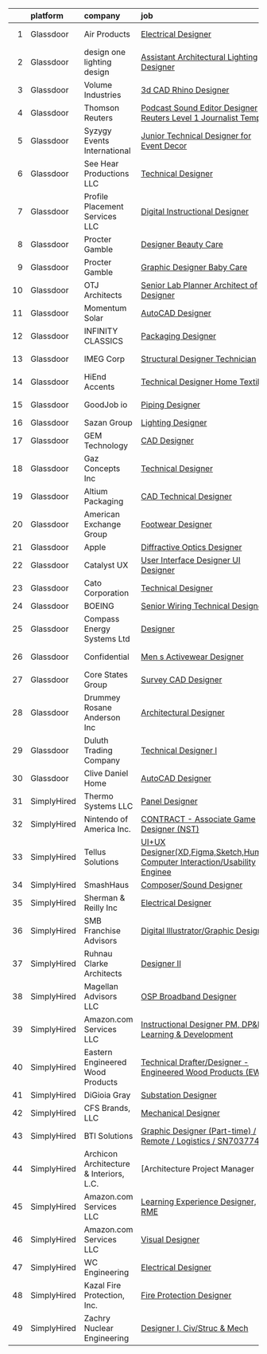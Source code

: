 

|    | platform    | company                                 | job                                                                                                                                                                                                                                                                                                                                                                                                                                                                                                                                                                                                                                                                                                                                                                                                                                                                                                                                                                                                                                                                                                                                                                                                                                                                                                                                                                                                                                                                                                                                                                                                                                                                                                                  | update_time   | location         |
|---:|:------------|:----------------------------------------|:---------------------------------------------------------------------------------------------------------------------------------------------------------------------------------------------------------------------------------------------------------------------------------------------------------------------------------------------------------------------------------------------------------------------------------------------------------------------------------------------------------------------------------------------------------------------------------------------------------------------------------------------------------------------------------------------------------------------------------------------------------------------------------------------------------------------------------------------------------------------------------------------------------------------------------------------------------------------------------------------------------------------------------------------------------------------------------------------------------------------------------------------------------------------------------------------------------------------------------------------------------------------------------------------------------------------------------------------------------------------------------------------------------------------------------------------------------------------------------------------------------------------------------------------------------------------------------------------------------------------------------------------------------------------------------------------------------------------|:--------------|:-----------------|
|  1 | Glassdoor   | Air Products                            | [Electrical Designer](https://www.glassdoor.com/partner/jobListing.htm?pos=118&ao=1110586&s=58&guid=00000181fb7c46448cb11cbb83b37f78&src=GD_JOB_AD&t=SR&vt=w&cs=1_d2cd1fb8&cb=1657781635043&jobListingId=1007998157401&cpc=A938E184CF850189&jrtk=3-0-1g7tnohkbjfn9801-1g7tnohkqis10800-4e77230e398f6f89--6NYlbfkN0AEVkFsOi_nmqAnuT6w7H761lIqN12_Jd97PaERi9O1flMFGPUqzjLBxaRqx5FREbofHSiTZ4Rqtbr2aQn2PILRVSVjuiOaYBpYvze3vUk76Hxycbc2VjiMXe2mumP2VOVtOnR9nW9CQZSBdownMjDCGXHSoJgZomCfFiwLv9m3p70W_fqU8zeV9jC_DcfwkaB9P3aReQ1ZXg9VmtxR6y4Mu6aZ3R2VVTk6NwIibHxKJ0fHqI29wOSV4y7Eikqh1VBOydkIfmJ3xaY4peK9ICAeTFqnPE8CuJKu1BgoM-XaiYsjKP7kvnFIz-A21gV88yLCpkE98nChcvqShef23lU6K_LR1c7CBJR6789mrDiaVNIsettjc7JwXQmnlm3XOA_YWLRz5iCdVo855r2Z5iFa42P4qNdoyJGS9z5ucJjbVhhcZGw5lPUTy0SKl8CEbHUWNoTdYBuPJXQGtnW1ewh8D5Pixa0jNEflcMOBCxRViioUNW7ftknBjkRqThXZCDB1VdlO41gB4IcQ1_Odw6k_hdk5H_6Rusg0WJnwk4YAai3B0V6aPwqnpgVIqgq6erDnCsbN0SvY7pr_90yHjdj7E3NkGyRyy1za9w1HuTNUpUdja3GF68zM)                                                                                                                                                                                                                                                                                                                                                                                                                                                                                                                                                                                                                                                                                                                                            | 2d            | Allentown, PA    |
|  2 | Glassdoor   | design one lighting design              | [Assistant Architectural Lighting Designer](https://www.glassdoor.com/partner/jobListing.htm?pos=120&ao=1110586&s=58&guid=00000181fb7c46448cb11cbb83b37f78&src=GD_JOB_AD&t=SR&vt=w&ea=1&cs=1_c5b26f6a&cb=1657781635043&jobListingId=1007997987199&cpc=AF8BC9077DDDE68D&jrtk=3-0-1g7tnohkbjfn9801-1g7tnohkqis10800-4c0aedf0e6fda878--6NYlbfkN0AS3oPsAAmCngCu4U51_2RxXyfS7TdWOFtWPOafNW52IyXYw5TLhjvsfcj4TZXJQ1zzH-20UfmQkxAIcMdSZrXDm9Ky1KN2JJcuidamg9Y5Fjz8MusjrzVrZqZC3xmTcMViLY6S1sPu1OtTCAmJZ9fgswCdoOnB-Ca27neAVfFiANR58DfgrARn93_2WRZQ-tZ80ALBoPo8TyNepunfkJvLlOLCFBw-pHGWL-rTTpR79XkQ6zqwIEamyfBX9H53E1bPLN4zX8UQjESmnZJg0P2GN8G26vLdsemEFcuMv9QzzAinMsVuzCgPr8oZ5DU2jC94A1DnyqxsJzQs6D_ihqYhB9qSZzbSzkqpjcQZ6d7eJuXzhxfctawAcxKZFyV7jk_tlV80jj6dFy3n9kbHLbMqKNTdYa_icR8euk2LpFBE8zUUJuqbf8csUVNiIIIXdgMU4XtsdsyKVuu0ZzBQFcKDnevDufhrrFTb6QsbPhE2RjK8K6HkW8andZ3BckyWP0EMpt71d_vHRNFcmPORCZ3oCv0GuVKPYoo%3D)                                                                                                                                                                                                                                                                                                                                                                                                                                                                                                                                                                                                                                                                                                                                                                                                   | 2d            | New York, NY     |
|  3 | Glassdoor   | Volume Industries                       | [3d CAD Rhino Designer](https://www.glassdoor.com/partner/jobListing.htm?pos=129&ao=1110586&s=58&guid=00000181fb7c46448cb11cbb83b37f78&src=GD_JOB_AD&t=SR&vt=w&ea=1&cs=1_55e156d6&cb=1657781635045&jobListingId=1007973329376&cpc=0C139D4CAD5A6DB2&jrtk=3-0-1g7tnohkbjfn9801-1g7tnohkqis10800-8c2d2d17511d5a3b--6NYlbfkN0BM9p8NquiIRslE_MtfCTmDCzs5dxqN04v3tFcwJBPwTV6jP-Cm8doPJB-sx6YnDgOPyWLxUvytiJInFtBI4kxKgpvnXSuNgEpNoyotobw-v_AbIr8aKETw3HKlxIcRIFYIBrBHJSi95xcllT6YhjrhjEZejWhSnIW2AzKBs1ZXoQ5S3N68zjVSpGY8GgIIoxWPWTkJZUgZbRb1Vx73pPD_8y-4wv8ZlauDFXVWQAP8BPGOeEi1HiZWVGK1JwzDYLJd8eGCjVI9ysku2JPrJVComH8qwJD_n4vh56HYtIa1yphLRoLYURDxm6x6LpyWeH7BWzLPuGNcOSQeZ-tsNhM0glC_jdVCrgps9ihzeySi5WdVZmD8h-ElVTvAh4h4I4_ck12jYSibUVQm6-o6BBE-IZ9x6qwCzPsY1QGxH-ZB0bknYBmb5QcvEAbSCPhwkUdOvBC-hZao3flMu5xVcKxGelfCKQ7du7NqaQr5kPoKcC9qCF1Og6PpupREyOv8yEmIJMk5v-NNwg%3D%3D)                                                                                                                                                                                                                                                                                                                                                                                                                                                                                                                                                                                                                                                                                                                                                                                                                                         | 13d           | Gardena, CA      |
|  4 | Glassdoor   | Thomson Reuters                         | [Podcast Sound Editor Designer  Reuters  Level 1 Journalist   Temp ](https://www.glassdoor.com/partner/jobListing.htm?pos=114&ao=1110586&s=58&guid=00000181fb7c46448cb11cbb83b37f78&src=GD_JOB_AD&t=SR&vt=w&cs=1_78e7c05c&cb=1657781635042&jobListingId=1007988334365&cpc=21001CD36CB5FE0E&jrtk=3-0-1g7tnohkbjfn9801-1g7tnohkqis10800-e8caf184a0c6f5a3--6NYlbfkN0CjNG0qDFC9vBxfUJnRpXh8fasJ_-3AjV6caG0C4DoAxAHUoOIq08mxEzFn-hfPuaxSY-nJjtYRgLlKnxbcWR5ZWD1tD9w45AfG9mMdTWI3bmPp1p4pEn0y8W-QWYFJbU1lRmJv_dQZf_a5a8pB6zAls2mmCx0Amgsti1S7q-iXpzZOWgTXKvm555vAA0xcUDXK0ujF4yenRRzVl49lnvCLNbvhrr6fQQqGDKmSEH20IHFIPted8avJBjoWjbSAFdnP-BCqe3RocvINjil3UJn-SW9FcsnztgMagPjFAI4UrdQpuLkD9umMZG1l5rIhm4463LTtfCrpP3-QQ9PYonhvGmOLgWv91k0y4ptse0DPsql_BU8asNd842O9rAsrWHbmqDyfbasAJV-5QJ__8wtgDk4hoBxEFrasVhWuJzr-c0X5T4b1FYaKrEpLlLJuGcAWM8uiVCL0dm03L3MUDqzuibN70SApmpmGdkJHC1_Q1ewadayWvRsThm2uc-9cfniheircUExeLw-M-ngJSPml2gIEbqN6OA3OkxzhsuAJN0ybnfMkmzQwPq4ziNUMY0Y5v4IHi2U353cdpep0Xyr92j3gPtEvck8QLlqwG62PvgJCKcgnPimZVWG5DtR5Q5NBzOjHPPmZZk4jEG5XZ2jcd6_qAiXIeZwQ1Ef4yOW7XyOxiGbdIUapA6kNMkPzMWbnR_VepYu6aEfe5k66q_04_QxdKp3I54vQ34GjSu4BpPF0-Av2PR1ZAqT8Wvq4vtGMBspSDU1qAzb48_PiI_2DX2yV2iWNW2GaXLOPlgmdPmUZw42MIGviTOFjXuOKjoNQdgveImmnLo_uadaLRZqGTxEiI5iq6FSiI7NEi06ytBxgykfoUnEhG_3O_MpOKWUz1t94cK1-PpH3XhgrFNuqchkyIX05kvTNyBYpbL0BOEos3PVZ1CvQeZxbSrZYcKxlBb6hHuvllK3MBUoRcEC3H7Yqvm-F42YKfKUjxdgci5Z33RRwic14G5mo3o7nsQ_J2A7Pn7maTOBFxLlRgFS08FVODBB1EfGICVxjO7ib1uf5_3xOtROmnLXzenhtP3kjGGMwVb7iC_puRXsNxhzUqhiTXWb4Py340eOdx4RpZ7l8opYBRjixDzbPGUj7GJcnH1L8RvVXSiUaTFlorpPFSRnmJB2OhbvV9uMRiLWERyCtZdOpRKjCjrZI-OA7pCCeyvyuyRPjF8Y56hiv9nhR_Ahylh0UWINJ0axcS695594WoaqT7Z2esLk74lfTd-62NWJ9P4I9UQ%3D%3D) | 7d            | New York, NY     |
|  5 | Glassdoor   | Syzygy Events International             | [Junior Technical Designer for Event Decor](https://www.glassdoor.com/partner/jobListing.htm?pos=105&ao=1110586&s=58&guid=00000181fb7c46448cb11cbb83b37f78&src=GD_JOB_AD&t=SR&vt=w&ea=1&cs=1_8eb567d9&cb=1657781635042&jobListingId=1008003048985&cpc=A7B4A44948C4CC92&jrtk=3-0-1g7tnohkbjfn9801-1g7tnohkqis10800-b09a72addc0d65b9--6NYlbfkN0DAqrE0ubcd1i61l-uBTtouJ2NQ4lWg7PeDLWwMGm-v8r0Urqffh4sepEfWMAAHP2NdZgae7wPNrtp6aMdlrib-6JwfiKzvU9ijmD1qyfzJ_l5a3Flii30vKHby-_xAtKI0w15MzM5qGN118CaOaXFoXT0bNfLCHEFx87gtlcSiIGCjxI6DTmEArZGGFwhgwj4_OYIevwBx0_I2e57NBvPFeuE1roD-fdkyVlv4Ee5Sb7A-st7XDM6pyok_iOkFSRMQW-VMZFXMQ8qgGhfa7MGyx06Q7854HKoODoX7IfxxkvRRhoEjQGGFkNJF2h987VSGjx80gQWIHzttdVtn9XSaIWzn2UENytOR3FfXCEA_siGyFpLR59TpWjcvxbTW5glDOUyh_bCYy_FO1LTkSLSxRd-7y5pb_5mbnUnGtwlmEu03lC6k2amCtNtbjxOwr56eaRJBuE-AZtn7j7A-tjF8APOTkqeaNYtH5LqlRTQSULPZ4kTkeRaheYFypa7zCmYqlv85ZGZnqw%3D%3D)                                                                                                                                                                                                                                                                                                                                                                                                                                                                                                                                                                                                                                                                                                                                                                                                                     | 24h           | Gaithersburg, MD |
|  6 | Glassdoor   | See Hear Productions  LLC               | [Technical Designer](https://www.glassdoor.com/partner/jobListing.htm?pos=104&ao=1110586&s=58&guid=00000181fb7c46448cb11cbb83b37f78&src=GD_JOB_AD&t=SR&vt=w&ea=1&cs=1_2b156fa3&cb=1657781635041&jobListingId=1007990829133&cpc=06435BDB05479ADF&jrtk=3-0-1g7tnohkbjfn9801-1g7tnohkqis10800-baf26046cfcaa379--6NYlbfkN0AtlW_omU2Xx3W-19HQ_drmTKCWebiHnmA5lS5PDL5G8byyb_cVqG1aSd9vALNi04DdmFglFDE-ig8vAXS_diKlr8r5Id42Yi65MLx-cZfwxCBnMBOd8ztQvl5gRZAm4hzYpwBMrsaWwASmZU8u0Jo-d-WzHwbIsVqYmgkFobeoQTLRNjJRduDPwKqqZ4ZekZmRYA1qViXr89JxR18z1-vERig2LuZNSzZfqoZmNWYIjYm1ZcgEFnkx-f5g2RaQBOB32AQCiH6lRiPBJbfod1Ul_tbM4E2iroYTx6Y5jQyx6uvyjqfNrJ01xCYJWjzj3Lo6GQoG2i_n3DNReT0wMxEdw0ioJMmiYN8lrYedczcNah3kSlc5B9tBewZGT_Jzq6G-imkOPsh7moK1BP37fRdaUH1QU5wZpn6jUvV2-e7KIiPu79copXe0PLKEq-y8X-Ana04gImc0j8fPW5c78UlAzD_-h1KajXozJgtHf2z8aIZ6FKCfGTnSN0ujkI-9i1c%3D)                                                                                                                                                                                                                                                                                                                                                                                                                                                                                                                                                                                                                                                                                                                                                                                                                                                          | 6d            | Covington, LA    |
|  7 | Glassdoor   | Profile Placement Services  LLC         | [Digital Instructional Designer](https://www.glassdoor.com/partner/jobListing.htm?pos=121&ao=1110586&s=58&guid=00000181fb7c46448cb11cbb83b37f78&src=GD_JOB_AD&t=SR&vt=w&cs=1_d0b64616&cb=1657781635043&jobListingId=1008003138507&cpc=88BA482E144BE5C8&jrtk=3-0-1g7tnohkbjfn9801-1g7tnohkqis10800-0f4dccc4c7324613--6NYlbfkN0AB9QmTA0CCjNV0D_cA_rQfbQIKI-slyn3CIlmX3zDlnnooLjaoArZqjXIJKtppNx8RB8kFzjqeSzRFpd3YI4VitBaK3BJCoOgpXt06cFXR342onJG9yUmr-ZvSa_f8NuhDp9yS4OUAt3iGnioCJFeEZUfgzc39Ox0tQHC_Rz2anX6dBfq1Hboq_KX0lxLhsRDUO2Vng2ZCjaYe3ETx41OCEPp3PZlEAGQulukqcVQS1GmUsPieR3LYd_8K204oYQO_j4MQ6nilf0704SaWrHu3FJJFW-d6_hTISM9OzxN1HUDlS1TS3grl9EWw7f3foncCJ2COmT06HeoiT16PGG50xCflYtH9OvtKKV7O2ZKXSy0tqWau7qNejK_AGt6krkKhpkMB_RWFU-1JNXPiNW8b8fm2xzW-hMQ4i-1NZ1yCNhuIjtsJzdPYanXNB2C64eK9aEB-qdrhsOjPu4Kp15gn2fE7fvmC1G20s8Dtg5LjiRaGGvF7knfqwD3hKaTof2Wg4KnnEIf3RlsNC2CXU3-DhZ5ccmqMmXcf8KSOT1mTsACWt547xYwRi_ydrtHqFLs%3D)                                                                                                                                                                                                                                                                                                                                                                                                                                                                                                                                                                                                                                                                                                                                                                                   | 24h           | Richmond, VA     |
|  8 | Glassdoor   | Procter   Gamble                        | [Designer   Beauty Care](https://www.glassdoor.com/partner/jobListing.htm?pos=127&ao=1110586&s=58&guid=00000181fb7c46448cb11cbb83b37f78&src=GD_JOB_AD&t=SR&vt=w&cs=1_4087360e&cb=1657781635044&jobListingId=1007999872402&cpc=BBD63848FB84346C&jrtk=3-0-1g7tnohkbjfn9801-1g7tnohkqis10800-9898d1e13d9042d7--6NYlbfkN0B33zOFN8GLzgQsRxgvJtNYlcIUZ-r8_DOeeUSief12Qz55-o9dfT9UdE9sGCjMKqC_S2hf9v2i5HIGkkHXJPfvwn-iHRATMsjWyoRLeGXESMZbEnCUDLU4vSu9AN0CjClXWTeQvBKsWFgvF1BHDuvngvEQJIBcuDqUmrooddNvzhwnKQ25igTz_tRaFpEKbys_fkd6JcIZpK2_mUNW4czREQ0s1uIk8JnVYVvX9JCcvMjRF5cKCSRIDecsjSwNt1be-aRELg4MXmBUj3yNSpcCXFPYpEdP7XJr3KxYu3UsTvsIjBdN2nbcvs1HzsIyNg1w3Og0DXqbvOScc5B6WoQJ8o_NZYfQKD4-UmZFVX7EbSBQiNPTyB9jFlIt0DSIqfYk7Snfdwevs6oNjyZKTL2q5GE6yrdkmb0qUpKNLGwgulrEbnD0O1pO7TPahn15LqyfFXlG-yKduG7jlEHZ015veung2m3N0Ggq_LopCavKUzdJYU077ZVPfBjlvBGeYvebEW3rnCty93A-fH81tH7hXSvB7oWHwaoOtF0Dd8verg%3D%3D)                                                                                                                                                                                                                                                                                                                                                                                                                                                                                                                                                                                                                                                                                                                                                                                                             | 1d            | Cincinnati, OH   |
|  9 | Glassdoor   | Procter   Gamble                        | [Graphic Designer   Baby Care](https://www.glassdoor.com/partner/jobListing.htm?pos=123&ao=1110586&s=58&guid=00000181fb7c46448cb11cbb83b37f78&src=GD_JOB_AD&t=SR&vt=w&cs=1_d8ddb2b7&cb=1657781635043&jobListingId=1007999872401&cpc=6A22310A23505C64&jrtk=3-0-1g7tnohkbjfn9801-1g7tnohkqis10800-5f90544a953fee94--6NYlbfkN0B33zOFN8GLzgQsRxgvJtNYlcIUZ-r8_DOeeUSief12Qz55-o9dfT9UdE9sGCjMKqC_S2hf9v2i5E1YDgbxkLYuCwXFQpFHZDuULismFLY1BMfCMd-GYSNomb5Chz8T6iLNjj44dnBnObwwxx_WtCP97GMRLrbWct0Dzg9BRf2byTvzpL6CyOZFoC_Ihv2V89zgcwOooJan_xScxweqYTBqbpNpx9VUDMHKdsBZq-1tA2IiFHrkW8JtVXqdlen656IkGhxZPsHfqY56RagguP3ZeDZArtBzoY61zXzLfp-XPqS3MhZoREScl_4xZqTh3IjUvW-_-7X6ot5uxxz6qyypeIQ3rmePf2SbatqB1SaVtHNcWgP2c1tozPlYnflH8ZUuYCPmHD8152Z1vIDF7FrBKKzMDvzocGn7acLrOuFWh2wLart3mTOBtUVnFvzlXvognBRGOxEyvZwNkJUFXzjL1SGqvWHgNmJjUy5WrTzJtrA7tam6eBlDwdiwMlNJ9_32okMNA-WRzIatcTWYBXYakaTSOdZyXSvheA7c6al0KQ%3D%3D)                                                                                                                                                                                                                                                                                                                                                                                                                                                                                                                                                                                                                                                                                                                                                                                                       | 1d            | Cincinnati, OH   |
| 10 | Glassdoor   | OTJ Architects                          | [Senior Lab Planner  Architect of Designer ](https://www.glassdoor.com/partner/jobListing.htm?pos=112&ao=1110586&s=58&guid=00000181fb7c46448cb11cbb83b37f78&src=GD_JOB_AD&t=SR&vt=w&ea=1&cs=1_1a3293a6&cb=1657781635043&jobListingId=1007987224222&cpc=8F946C24CF1A525E&jrtk=3-0-1g7tnohkbjfn9801-1g7tnohkqis10800-f1c69911b81cb202--6NYlbfkN0CmZg4QSKlnAlBtvZLeWruftUSSM9GefCzQSlLn2TA7MEL_GYA6XEgAnj2xTUD6teWpNb73O3xxMiPafbgo3kscxrLDSuvW0bFVg9IFcWIdn_8yDOQ14PdtENa41yVGFEsm7SE9CZm44wvi8-cxXaLuAkKWTsTBvDYczObJsi4jE4cp-ayrEvD4UPUSoZa8gzSJoM64AOFMswNY4mIGks7dmP2zBtNwRl14ABwHBy96N4iKcKF6nVH-h-CSvKvKV0TXPSNvj4TzKoq3n8tMKyX0qxNG3dUY1QryWHHDFz6qqZ7KDzKxPqfzMvfis87Jb1S8dneW0vMchtJLAl4pW6jWVyPMdoxyR9i69nkp-8Zul925s3_65sBT6o2vWYnqUyxVflY3i6-bRxmVcz2Yd34zJB-k0SpVMjkzKRLGtog35KvbrhFctZ8CRixZaIkFosIOnq6_UkZignR5edNO1T0BgLUEoluVEHY0fs1ltuPcacBwdtaHxuTPJ9GEgttHFAKbro4zU6Cq-TK2MXBBVowPCva_XhpfRmM%3D)                                                                                                                                                                                                                                                                                                                                                                                                                                                                                                                                                                                                                                                                                                                                                                                                  | 7d            | Remote           |
| 11 | Glassdoor   | Momentum Solar                          | [AutoCAD Designer](https://www.glassdoor.com/partner/jobListing.htm?pos=122&ao=1110586&s=58&guid=00000181fb7c46448cb11cbb83b37f78&src=GD_JOB_AD&t=SR&vt=w&ea=1&cs=1_4a44bc79&cb=1657781635044&jobListingId=1008000555080&cpc=44CD5376B8534B8F&jrtk=3-0-1g7tnohkbjfn9801-1g7tnohkqis10800-8f66ce08d7fef267--6NYlbfkN0DTCol1LSrtDeUAgJqnK5qe80nms6eFA40qXfXqIXevpFyqZJjC6Kuv_Vkb9EKEHwYS2LXhlzrYlWHtFNQmwyiSHeg4VnfMAqWMhVvdI5M1U-leCGIL7HMzoYDScsyG0zv8fpqXl6Om7FQquKZ3w4D1js1Fo_oZTrEom75wHDdN8YWGcHcInPUuMxxa5PuOQPf6t_RQ-OLxFqN1RO6xNfSVVUq52mlgoVsbojub95dAnPS4nmaF_g25ZuJYCq9qM0l2XHz64_h_G6Pj739OGTnK6D8JQssjVL0uvCu8KOoT72zFdwW1Cp2GqSugyyqdwnkvut0zdHRZP8vH1UR6c9rlR5dXllVo5yxfcUXPnP9Bz5blsZPEf13oCzFrcqeTkx0ovaT9UwuSSsml6C7e-7bPUqKQJGXZowtYWLQh_l5T_WcG_SAUjCDn6R0wjEsaGvhQQ_adRWCCud7STbqBcGbUlykvJ25n63up7HrdvgfYrRctkU5qzhAF0znlm1r5MXF3nnj8aFEY6A%3D%3D)                                                                                                                                                                                                                                                                                                                                                                                                                                                                                                                                                                                                                                                                                                                                                                                                                                              | 1d            | Remote           |
| 12 | Glassdoor   | INFINITY CLASSICS                       | [Packaging Designer](https://www.glassdoor.com/partner/jobListing.htm?pos=130&ao=1110586&s=58&guid=00000181fb7c46448cb11cbb83b37f78&src=GD_JOB_AD&t=SR&vt=w&ea=1&cs=1_1568733e&cb=1657781635045&jobListingId=1008003248464&cpc=F583A5AE0DDDFE3A&jrtk=3-0-1g7tnohkbjfn9801-1g7tnohkqis10800-504714f0395775da--6NYlbfkN0D0kox5IJ9n1rW7lDX6sDEEvovKbnKkP392s8yNqBR4q3JDKNlx0rFLS0lESq3rjBkpnMNuDuOzbpxke-8hrOOnWINQAX350vW-QqOEUj0aDI7roJghx9SjZ866AceTtrfvkXYZpSDA-IIAbFrOSoeqVLDbisQyRFQIYN_RKRw5xe_T8D3hDFxcxT4nDgy-pvTh6lQCLTJsIHJNyQBKjb5NNgrYmcmgG9Ni3SNzl037jVt6yxWt7PsE473mR8LnhiJJLN5evOAmpF_KNE5RywZYwndzoVAszqzBgb6k2ENdnV1zYKbQ7WYMkvP5oW6m2BrAk3964ZjBrWbJWEr8tkfA25fMlVBx6zF7ZNgt4WH9_6ocNR7vK9lfXU2UiRJDKTdcxDOv4qFNA7ApcjpNmPgVH8wc4KFce23nYV2HCuSB_QqNGuZlW0B2i_FMeUXQJs8eSI0joohXTRtIGrIpWxrqPVbOs_YRSHPLJkX0VpXVjry6pzd47Wesa1TMK9B3weM%3D)                                                                                                                                                                                                                                                                                                                                                                                                                                                                                                                                                                                                                                                                                                                                                                                                                                                          | 24h           | Linden, NJ       |
| 13 | Glassdoor   | IMEG Corp                               | [Structural Designer  Technician](https://www.glassdoor.com/partner/jobListing.htm?pos=117&ao=1110586&s=58&guid=00000181fb7c46448cb11cbb83b37f78&src=GD_JOB_AD&t=SR&vt=w&cs=1_50848577&cb=1657781635043&jobListingId=1007997986564&cpc=A5E0E470F522E57E&jrtk=3-0-1g7tnohkbjfn9801-1g7tnohkqis10800-2496ed8df6dbea0b--6NYlbfkN0Dvvm-0_oD0Xfx2UoEv4Xd1M-gFe8D1JW6DTl06RVVcILYd8xhHsI8V8sHCDCjdC6r2cnAJcx7ZG9vStSW_nczAYNceGUTqpjPRYLfamhVpfUYlHnDvkHRef_H5jEZaXQiCAb0_ht8GRVJbT87PxAoVZT3_W-57RKZQ6q_GjEusHx-Tj2V-5fkOF8qG0B20DwuJp6WVTQVsvV9S3_0g7Kx4SfPhFEPeUZozuoAjP0RtctmJ1n38fQkl0AyFThCnUnC6r68SmPXqURVoQ8TlGcrdi6N1yIOrxxnsCEEo_H_nOMGH8WRvUQe45vsR5494vsvR-GQUkq2JqWNPPM5j-a3RAnrJnpwaxeL_CDJg3GjPu7hogugfhe13qNTZ52V3DdRESbw7h3AK3Ntl5mEJUn0BajijMO2IOnnR-NdS3iJJprRxu1v3tS6SWGpPF9bx7S4Nl0tT9J9gjw52RJDjVMrBqzVPIA2ZyEfjtvtQZJhl9TjNicMgzvrYRq2k3M3mwxgA3wcNH-KJkYur5GwRqSMRFN_YpInhJTRqeRZEhKrSb1zNPYWpJ8wedZdr6iZnTKcget5Cypbgiy5zvYULo81k3lUsTMphgEQu7DgXacGAnGXv2QeCitX9)                                                                                                                                                                                                                                                                                                                                                                                                                                                                                                                                                                                                                                                                                                                                | 2d            | Minneapolis, MN  |
| 14 | Glassdoor   | HiEnd Accents                           | [Technical Designer   Home Textiles](https://www.glassdoor.com/partner/jobListing.htm?pos=101&ao=1110586&s=58&guid=00000181fb7c46448cb11cbb83b37f78&src=GD_JOB_AD&t=SR&vt=w&ea=1&cs=1_52c3a621&cb=1657781635041&jobListingId=1007994672980&cpc=3CF1491716C740F4&jrtk=3-0-1g7tnohkbjfn9801-1g7tnohkqis10800-5927954cd94e0884--6NYlbfkN0Dx3r3E47sSe5bB3PIy1uzBZvlB7xy2NhfhZMlxQTsxrHUpHsFF6W0eNLRI4aagSIOs61pOLNcGKwT96YVr8yXHzyN1hDSqgYayLItlH5aBUP5beYDvd-_y6Mws3xWxmt4XzDN0h6XpciGhbToyUxVYN3R0qsIEnpLhgYsidX682-fjdD6XE6zqiAfgyTKCd0dHeqFufODZLopSYyaSLFSg3UELNrkTMFBlrVpFtJQJMTTV7KyP3doeDKcLgQ4Fj8gNOt3ZbgSHpIwth6CZ1jXZt9mD3Rca8pN4ptY8nEmv7BdAig8BXQvmHSvYViYz1gMBdglgWvqssSbhiZHDt47yvyAFuKYq4pR5lQdx3vfcqNsyqg6Xz5vDCgbNHMzS5t5TyYSEXC9AVvjTx180y2IuCII0ZMwM7fNMPZXQqgUtpmmPFgqbuiynRgiGuB_K_BKeYgURPdyPEc4rnklOMZ9r36Yoqj-L4lrIX8GjxxiQiD-dKiwZN8yq5sPfI-iORc_F5MQYwXtWluDOg0f6Zr9jNl0gqa1n-J0%3D)                                                                                                                                                                                                                                                                                                                                                                                                                                                                                                                                                                                                                                                                                                                                                                                                          | 4d            | Irving, TX       |
| 15 | Glassdoor   | GoodJob io                              | [Piping Designer](https://www.glassdoor.com/partner/jobListing.htm?pos=107&ao=1110586&s=58&guid=00000181fb7c46448cb11cbb83b37f78&src=GD_JOB_AD&t=SR&vt=w&ea=1&cs=1_fc717113&cb=1657781635042&jobListingId=1008002822343&cpc=C779B72A99EC89AE&jrtk=3-0-1g7tnohkbjfn9801-1g7tnohkqis10800-27e81219e737da88--6NYlbfkN0A-eM-8zQmqxQkbCPpjyO_R1nvC3dWyZdH4WDfPbAqpReoaddM1udE3uo9zD3_8pB22do3mLtNqubby7mWeyifOfDfNooVXpPAhnBhEo3QsqJCYOhX35f2MA8BH4Oe8BuiHZ-t96y9jAwlBvPq2ehlgOwWr_UITddz5dDe7-tlppaiJgbulHVyrepAIuI2FUpwhr3NcyKwcr5GhWEdVjBd3CcgXB791GBuK0bPyaZ5Z_MNgPBRWESpD2l4IwYE1tu_guh_zGHTBUTg4GS3jSyVIzxsIteI-0FpPYOMdapxsISoXMcqm5Elc2RQqgnuzF_lvu4dbBa0JsMsoTPQHVKzOUGKFukpyW9B8XZb-7c1kJhzacWIzvQKT5MqVZ-IgcezGea5dXudmgoCOYAyCCDxxEz07RgX-7p_dS5_YMEbA2Mi2gftKazPJ1-vKoGlys0ZWoN6d7EJCwBJAIk3a05hiFRwHE_EZFO5135x5cMHP8TXeczQcMtGaIVU_0IfjvQsFUVHKSsUCHtBdG-i6FJyn)                                                                                                                                                                                                                                                                                                                                                                                                                                                                                                                                                                                                                                                                                                                                                                                                                                           | 24h           | Vicksburg, MS    |
| 16 | Glassdoor   | Sazan Group                             | [Lighting Designer](https://www.glassdoor.com/partner/jobListing.htm?pos=102&ao=1110586&s=58&guid=00000181fb7c46448cb11cbb83b37f78&src=GD_JOB_AD&t=SR&vt=w&ea=1&cs=1_49f76e34&cb=1657781635041&jobListingId=1007987920155&cpc=9A6ED45F0F8389C4&jrtk=3-0-1g7tnohkbjfn9801-1g7tnohkqis10800-439b77affe648433--6NYlbfkN0DLxniXb9xd09bch3T7EymxCrgj1jiT2kSu__xrmi42oF6tRRjGLgy95bHzRVT6R0PWFfy4P7N_XJ8e_z_BNRnNBWke5n_Jbz_JWnY5GHA_WR7G4pNlygBwedkMkT1PpmHff_TiXp5Ns9EEi0fgPre6OUlP2TUujiOxzlfk_YD1Sf1DM7EeOnJKupP5wvjbtMPIWCMIBjIHCYb2hfZcF_J_TGKnLSCcYnIkPJPMZCHxqcL6QrGoFdAtSKqPoUWXYhY0K8xGVyMKt68Kv-ZyCOwl1q0HNXa9BFjlS0HNi-OGMJymTDK1sPfR321a-uv4R240DknqsELMPtct8s2PMIR1xjzTnJcNG3AQc1RDdb3plyG_M7P2okRmanX5KWg56ctDpV4vtxprQZsRuH18amYCI1TMMkPDhEWMeB6Rs32VOK2IDZ4bsdpsl37rjDuN3Re7V7cV0muXW5r_gaNBBTAMwwym1POBsV3vl4ANE_Zre652vyxkjjbZt1lixYJVbAc%3D)                                                                                                                                                                                                                                                                                                                                                                                                                                                                                                                                                                                                                                                                                                                                                                                                                                                           | 7d            | Seattle, WA      |
| 17 | Glassdoor   | GEM Technology                          | [CAD Designer](https://www.glassdoor.com/partner/jobListing.htm?pos=111&ao=1110586&s=58&guid=00000181fb7c46448cb11cbb83b37f78&src=GD_JOB_AD&t=SR&vt=w&ea=1&cs=1_5b35fab6&cb=1657781635043&jobListingId=1007984812731&cpc=009A9C8147DF705D&jrtk=3-0-1g7tnohkbjfn9801-1g7tnohkqis10800-bd7d52c35ee6e9be--6NYlbfkN0DlcaguI4sweZRKJTadbViwUmuipadyC1IVR7LlJxAnY3ZOe5e_slvkrj--CbdG1yGhiHAnmnE6MmiVRcIyrgSFucHCnpg3aiQUVOiBSwymqoQ9lFkmAirctWJGZ3qnUaJrl9w9iL1ThWFBvGh029x3hXJJKMos4BX-u6YqabtcbZaw9iY0gCLAxPgadHGR5TLLqC65MRw9wskpRIsKmnkE5N6cXwK_mNi4VqZ9cLlk_-98AWH1_TTz02A1W51Sai1h3YN8tAKAb93Iofi2gWjGdpHJ9wRf71lP8lIcfM5pj0d1zZZhyKNXDn6EQI_GrNKsZZYtddkdW9MFsgxJeDkg_3PJs-XDpwfHObjVlWenrgp7BYgyNN1Pxb7W36j6qQTHyHHu0ac31kFpyWnutEEW7V7blro2CHhB82etHO4suC_5NRWoIvhm71hLDJaBttz-QAnxEm-wOQ3z6Yac3tkOt4nntzD7ebNuEAkZ_BCNZIYUNSOXXfVGjGW_v930B7c%3D)                                                                                                                                                                                                                                                                                                                                                                                                                                                                                                                                                                                                                                                                                                                                                                                                                                                                | 8d            | Oak Ridge, TN    |
| 18 | Glassdoor   | Gaz Concepts Inc                        | [Technical Designer](https://www.glassdoor.com/partner/jobListing.htm?pos=113&ao=1110586&s=58&guid=00000181fb7c46448cb11cbb83b37f78&src=GD_JOB_AD&t=SR&vt=w&ea=1&cs=1_4383a8e3&cb=1657781635043&jobListingId=1007992985936&cpc=DF7064BA3070673B&jrtk=3-0-1g7tnohkbjfn9801-1g7tnohkqis10800-1a07acb5d1e6498d--6NYlbfkN0BUi0vkzCflo4RxaM9WCcm-9EXNWQ1SHc0P-9zm0ZwvRcKPnkd1zNgropTJvMLt1A66fJynIpxyQd8FsnXztkmLjWozxU56kYLPuagSeTdzrq7Qei9u08LAkElQN6KezhK5waQxkP6HSRQ7PBr-KiQWtbG0epc9z8StH6o0mZRq3iKGv-ZsnBG3fVk1eEpUPUNm18wMJOOkZilaMBspUnxwoCgJAgcQiHJu6E0FMPDG5GbImYmaJ1J69N2ZUEXdacH8WzV8HuZ8it5_8mPMYnSiverC2LJoD0Uw_i_v8gSOQIVUziPaYMR7yTy7OCqBsiv45FB0hUsx0pK5ZYzo3WMshE-sanAFxDZtgMgfP50kkI49tylLlcUZJWy4BM8GG4-LSqHVtIcc1bnX9Qpcj8b-pPyNtuEihWh8c_s_4qsMdZR1B-ac7s-mKK7INv5BMpZVZR2AsQTluBDpZjEszbQa3RUPJ8u6KopS8GcgXsSnbfEoovSxltyqTmy2BonOmQc%3D)                                                                                                                                                                                                                                                                                                                                                                                                                                                                                                                                                                                                                                                                                                                                                                                                                                                          | 5d            | Sayreville, NJ   |
| 19 | Glassdoor   | Altium Packaging                        | [CAD Technical Designer](https://www.glassdoor.com/partner/jobListing.htm?pos=124&ao=1110586&s=58&guid=00000181fb7c46448cb11cbb83b37f78&src=GD_JOB_AD&t=SR&vt=w&ea=1&cs=1_e14c7bdf&cb=1657781635044&jobListingId=1007987803183&cpc=F5E96E35A1725171&jrtk=3-0-1g7tnohkbjfn9801-1g7tnohkqis10800-628f9b0cd607562d--6NYlbfkN0BMo5BxH_hNfhQWZZjHlwX1GlG7SDXBnWWpxaJWDHK8cxg3lE6HQrbqEt9HjjlR_2EFhbiIGyU3oA3tLi8Vok-Oyt9dax6LN1bhwLhfCSUjxqeKz62s4HvBtHL3JVinjNCndoVCXEzB8Y0uq2aD91un2vE_VoOJIqrbOZoZmHphslQryD06Agv2ZSHu66Fu4EUElWc6KVG72dWVE27Hd0NJko2GI08kczrLXEwKQ9XlVFvjgyV_KnYlFX4hpkIGKSrSjWU_ik_O73Tctuytt59mVutFXrS5wWD-8r2UubMujgCl0mUUiD4qp-wqLmJ5QGmXg75x9393_pWEFHbb5jVekOb5DMd_YP5FGURHoLTnc-5EgSqixMp6sn_IQhTyeZakPrUM0hQ1mmdp0pj2sDyYijrIj5Xtm06Ob77fL5kxZXJlH_vwAgdhhLHPRDxgwhIuLziSwBjV0ak9lFvCnCHZ0-I6V8G5-KP0eCVnWqzM9eob7shsS5qAe8QktEfsC1g%3D)                                                                                                                                                                                                                                                                                                                                                                                                                                                                                                                                                                                                                                                                                                                                                                                                                                                      | 7d            | Atlanta, GA      |
| 20 | Glassdoor   | American Exchange Group                 | [Footwear Designer](https://www.glassdoor.com/partner/jobListing.htm?pos=106&ao=1110586&s=58&guid=00000181fb7c46448cb11cbb83b37f78&src=GD_JOB_AD&t=SR&vt=w&ea=1&cs=1_91c6b72c&cb=1657781635042&jobListingId=1007998069470&cpc=1AD9FB1E01C94A37&jrtk=3-0-1g7tnohkbjfn9801-1g7tnohkqis10800-b059b502a5964df9--6NYlbfkN0DfhRLDY5E7BVY3xhBTAobuSaZ3WR2SqAJ-w4NHeQGDZ4N7kqSqiwTqpgjG9ic7i7ke3JoD4Ek2idctEcKP6a_vMDFh8AyND2VwIKpZ8YffrLovXF5oIC4gVZBNo9Yu5zRtNjdO79PWnhBzwNDr3GjjICmLt1qC3JYhoo3L-AEa8B7Z15KipeWwN9lq3WG2MM8Zv5q0A4dxgig5IP_wWWP9nBr623Ddk_j0K8gnuoyaHT9gG2c4SanHGhYmZErjDjIy6V8dYqRZBCh6OwubbNHuVf6k880er8eLcHK8UTenAkxtnhSqDh1isqu8CYbaDa1FMxsPki1D79c18N3zYU7Jp31JEvz694FKEecKJXDEvfR9La0YIzY6f_Yx9dZx8G7mN99d8BDddiHTl-hsEsmsRsDNaBRIdQQ3886Q5Hj0kOtFQ0J55VNZs3tH-XcJ5mwN-KeLIEsZxNwGNDcHa9OIE4LEgC2JZFXnexCERWJaSWQGAbkqlMsYk_iJOmitFOk%3D)                                                                                                                                                                                                                                                                                                                                                                                                                                                                                                                                                                                                                                                                                                                                                                                                                                                           | 2d            | New York, NY     |
| 21 | Glassdoor   | Apple                                   | [Diffractive Optics Designer](https://www.glassdoor.com/partner/jobListing.htm?pos=126&ao=1110586&s=58&guid=00000181fb7c46448cb11cbb83b37f78&src=GD_JOB_AD&t=SR&vt=w&cs=1_1c62885a&cb=1657781635044&jobListingId=1007999357571&cpc=B076152010A3B66C&jrtk=3-0-1g7tnohkbjfn9801-1g7tnohkqis10800-0c634bb5f122d66b--6NYlbfkN0BvKrLyj5gPmtZO9T8euul8TCxuuKNOtzRJOomxnwSEodTz2Bc-sPZlPHrT5BCwu4RmY9Uwtxl1WYbV0Tw_KXpcjPXzhWnPY37scMJ6xLuo6NFaiUcZOioyjRKFVHhf_jY5_2M-bRkWesDYIM61LnRqR6vg9Hxa7ynIvDyEHz56j4nvzG3f8PiApOCqH4x-UpFooIszbCyY3GCeqSqQH0Y5yDKYgNtbgpYs2-gyRPZGBjMvHO3F-_tu69krEnQWpwgihKUK66GvZPZ2rZmHgMyWTCpFFTNmumNwSMX0yrN3KHfmKjNcR7GJ_O9D4MVAQ4jQMCl5Z5IavJX3o7itYlvczgBwH5vnztxauDlAghJUzJ9lWhgsTTf3slqrBpOfmvj0qgQav2aCnvUdIR0KDhKoAKKLiaIDVpAqMoX2v9PwtJkp1FG_CBuwLu5qQYuPDj3oN7smBcffUK7uYSDQAZW9au8fPkAaaJgI_qXxrPvFI1rQamd-dn0-eOt1Af15RYJnTj-0pUocHAg6DoOGf0WaD4mldE_qTWP7njHklk_ttU7UmsNHDhuiP4uR1CJc1GQn2LvyrMkDSsNNDbn9Y_bGzHeTVMeWqWlGghgPaJ8s2Bq-Vs_IxxCiNeM8Gwax6ArbuvtAjgNjmD_owbztQ37u_k5s6SiWlxlIAz-KiHCV5cnuuQk1ZmRToSbqdX-jI-dGtatQrRQ0f3ORZ0hEe0vVPHo59SKTgs-aHV2pneN9wnLqir038ByRNru8vRyP6DJuHVTXLklM4LBAxGgY7filWXacuT_oomC1q7ItJvHXghA-n2Fq1ojaVOglPUgsEVFJDUTaS3bT0-19AFj7DLV7DPFcIzKbpoE5aFdARBpqswYe0D8HUEsPbxeMNonf9cDhjh6bnoeTx0CiIlXjTqaTg3VMNQqp8qU5_Q8U3gUs8174QuaEqvN-ND__mARq4tpqGs3YMoVvawectWKKIGW0)                                                                                                                                                                                                                                                                                                                                                                    | 1d            | Boulder, CO      |
| 22 | Glassdoor   | Catalyst UX                             | [User Interface Designer  UI Designer ](https://www.glassdoor.com/partner/jobListing.htm?pos=128&ao=1110586&s=58&guid=00000181fb7c46448cb11cbb83b37f78&src=GD_JOB_AD&t=SR&vt=w&ea=1&cs=1_22315664&cb=1657781635044&jobListingId=1007984001420&cpc=8795CF9063CD573D&jrtk=3-0-1g7tnohkbjfn9801-1g7tnohkqis10800-8c6d80d0b9838ed3--6NYlbfkN0CDT44rf6WF3koQ9jiCoqoPh5wplAsBzejSfJqCnyftlVzOgWxG6b4IxOlQehvWrDYUuRPDMYl17_S_8RX-bT6nezF4TNORwEA_9jwlHsGQdu5E3-nlrE2O5FXcIXhXPa1vQw6Yaybffkgnzcdv8jmrsJsDe6KQMfW5TaBvJommPIDjAIeMdbJYnMirCQJXrd4HPdpMOS6LLrLeeknzxVB55CmW9Qt5ju-xfhG0G-5r5hm1NkWY8L0TTBYRaJcouLzfsdpgPartdluXT62jVt58_QAh9Z2RsieazRvl2C2gfo33R8oveE8WCkq15KTs-MWqwr7h0xt9VkgfZGh1NPospZXaemFYb1PC8pzHMSoHPNsBEmKtCQV6iedUCvBN02BOgYGU5DxynmWNjzWqzrCJgHzUATGvGpG5iFtdqLKzB8zCOHlVxnUZP9jtgnul0_pgZNV2i6BRk7ueV_X_2KKvoImOQ1pJiad0944yWJ8n8Rt1ePxgoDvsB10cLPWnocs7YrvKJ5kpHQ%3D%3D)                                                                                                                                                                                                                                                                                                                                                                                                                                                                                                                                                                                                                                                                                                                                                                                                                         | 9d            | Remote           |
| 23 | Glassdoor   | Cato Corporation                        | [Technical Designer](https://www.glassdoor.com/partner/jobListing.htm?pos=103&ao=1110586&s=58&guid=00000181fb7c46448cb11cbb83b37f78&src=GD_JOB_AD&t=SR&vt=w&ea=1&cs=1_b43b62a1&cb=1657781635041&jobListingId=1008003121204&cpc=E612658DDC0BF6AD&jrtk=3-0-1g7tnohkbjfn9801-1g7tnohkqis10800-54a39bf160ad0a16--6NYlbfkN0Ct3M3m9Ud2tRSZuHYvn4SP67sswXNI9WBB58kn5xwxAUXlFgyh4lcHR4lKXZUlDjx7_hsZom1CaEi77VKFlAgqpakvmdQX441aGTX9zEO-prXVaVI4Lgv0ZSM1PTS3h4MwLPllnF3jIOIWeruoWrc_1J4d26q_-RVMHM5hgsOIFQ8qggmwEGhQPriMtQc2tfPo6lIwXDegx5S_cyXHtqJZOmMl5NU2ktH5jL5CXPQmVXMJivuVM1uUB3AxWBi4uuCSu8pPFGz8QZc9SqCr_ZpB-sHnjhzHHflPHwgXpf3S9urkegILKyLAyTFkB5RXwdemRL2PmIZpFStgtlwufgZVbd78Xlt0g60PtTlo7uEq7KZWIQNrncW1HmrT50vnNXj4eok2YNASsRPTHixiVBZlX0ikWhHQQ8zCL_kZG1WZnGJnvqPsxhnn8RqZzPjp3BqE3cn07P0vycABO07KWzzO4k5l4kIoPNjOkUU2vYhapLkTutgHURBb7qASQGGaNqSSFrAT0wyiOaM0rV--Rm0S)                                                                                                                                                                                                                                                                                                                                                                                                                                                                                                                                                                                                                                                                                                                                                                                                                                        | 24h           | Charlotte, NC    |
| 24 | Glassdoor   | BOEING                                  | [Senior Wiring Technical Designer](https://www.glassdoor.com/partner/jobListing.htm?pos=115&ao=1110586&s=58&guid=00000181fb7c46448cb11cbb83b37f78&src=GD_JOB_AD&t=SR&vt=w&cs=1_fa4d6b7c&cb=1657781635043&jobListingId=1007995997629&cpc=71532419B2302243&jrtk=3-0-1g7tnohkbjfn9801-1g7tnohkqis10800-66ce2f7b65a3cc0e--6NYlbfkN0BddK4H-tsabPiX3BvkwhvbvP4OkLNzlRX6egXJy9Hb11ERhvpR4KXHOGIJSt-F4Ek2v6E_8r-QI_ZESX2Y2Kq2WCJXZERhIvKVUxwkKk2bhK_V_UMn_7KaMGuC-903uWuKre-FpOrTPYEBVQG1GdTH0JDRmZ9CNOkxJi7De-eW6f1Qjj-DZ5Nho7Nd6JzzSFvg3d2hLGctYdIQ1gbZ66Pn71RiKH1HGQ2S8ajtaZrInu6fcn1LeNiZtBYQaWTFKHs1J9Qe3pZm4d_IF88Q0YXHWqHQ5cguN_-LXz45hrppxNnfM19xHZiI8rPuIJ2FsZ-ZTD_a_0ihYJwg3F7ZL5gvMwLtvvJYw4kWjxps8YTIHY083EhKOWiZCaPZu9KKN9gGIHSHdXyi6nIh2hkQ6a25tutsyorilo4AW_ds_I5BhKpUYYbueMEOSoZXq1sYLIE%3D)                                                                                                                                                                                                                                                                                                                                                                                                                                                                                                                                                                                                                                                                                                                                                                                                                                                                                                                 | 3d            | Tukwila, WA      |
| 25 | Glassdoor   | Compass Energy Systems Ltd              | [Designer](https://www.glassdoor.com/partner/jobListing.htm?pos=119&ao=1110586&s=58&guid=00000181fb7c46448cb11cbb83b37f78&src=GD_JOB_AD&t=SR&vt=w&ea=1&cs=1_15376074&cb=1657781635043&jobListingId=1007984845359&cpc=7F925F5888094D6A&jrtk=3-0-1g7tnohkbjfn9801-1g7tnohkqis10800-b930a5a02d8ccd85--6NYlbfkN0A8J3fiSFuWPwN6WdXtZ_7oX_JflCgfs2ZD53Bfx_0GfTAzHskHZlWz8ncEjpI2jKIF--lQYbP_Y-QilV2JBziofW6cfpcVyQtPdJMaB55VdTBjEgBGb7v28lyYNr7MPOB22yVpMWL2fBblj7tPLitfWP1WBpctLDmL2hY0a38ggsFSbvqYoQx0EzX_puvbNK7iWAzWfKMcQ4c6UU5UFuEoM6OiJJg_GhW8g8LvOEYvyAXnJ5Ozm2_H4--AxRQZ3Nt9IsvXEQ61eK2utgLHqHkW1FYq75NY6NxI7utDPZLneSNRehJAwqHYK4VOcD1rpMXsXWQKPgTn4SuYe_xVYb95tJrHzgD5hycvsLwUm195B9qhhoY5dy48wKpezWyW9lQQaXGvFZ6NrzX_DPo4v2SEI9pMsDM8-sSauZth_4mxwpI9wE26JHCYKXIEJbTtNzuShMuIKK38l61Iac6qW0oIfxdkWJWQeM1ZSO7M5zpFikkbptPT3dxY)                                                                                                                                                                                                                                                                                                                                                                                                                                                                                                                                                                                                                                                                                                                                                                                                                                                                                  | 8d            | Houston, TX      |
| 26 | Glassdoor   | Confidential                            | [Men s Activewear Designer](https://www.glassdoor.com/partner/jobListing.htm?pos=109&ao=1110586&s=58&guid=00000181fb7c46448cb11cbb83b37f78&src=GD_JOB_AD&t=SR&vt=w&ea=1&cs=1_fe3a8c00&cb=1657781635042&jobListingId=1008002889792&cpc=618B7C2C2BCBC227&jrtk=3-0-1g7tnohkbjfn9801-1g7tnohkqis10800-964ec4fa7361b527--6NYlbfkN0BONnTet2bFqUSPP_aycs2aNzSezRAxZR8saQG05REFq-LpkPY1sUwGFL_gFhEDWHHuVwPeJJPnj6SZYVCJmfS-X20dLtVO21fO5RjNLtbfsvD1B3-OqvrQ1VN5XSM__UJAZ1BETL97paN52iF3XM59-tpECWQDPUCr2E5nq3j35fibuomx7d8A2Omo_n4rmMsL3Tp9O-umqKf_XBMqqrfbVaf2xBDVVL6iMEJSW6BbYePT6T0ws8IO5FbDRDiDjTvie81QPlllZ6RnFT4USEOPeGw6MaHA7D7f6LA-pPd87Cd1iAWG2V-Fz89s0mBVm2XsrKA6IeQcqXsRQNvM6VK2bzHP9SFiYSyS_3IC8FpiVzCFGlVKbfkIlMYQI2REwArkw5fZCgvT16vwrku5zuGuDhwZtYExTKJ30yaLD-nHdC_A4s7w9BnRLf_wlHYBcEbo6VEhBp-sv-Ex_AAk7fP9ULteuVKfDoCYQE1_E0OkR40SCJt6-ZEAYAJcSHQVwNRfgRm66ZGa9w%3D%3D)                                                                                                                                                                                                                                                                                                                                                                                                                                                                                                                                                                                                                                                                                                                                                                                                                                     | 24h           | New York, NY     |
| 27 | Glassdoor   | Core States Group                       | [Survey CAD Designer](https://www.glassdoor.com/partner/jobListing.htm?pos=125&ao=1110586&s=58&guid=00000181fb7c46448cb11cbb83b37f78&src=GD_JOB_AD&t=SR&vt=w&ea=1&cs=1_4d0b9cf6&cb=1657781635044&jobListingId=1008002693048&cpc=155EB9D5185558AF&jrtk=3-0-1g7tnohkbjfn9801-1g7tnohkqis10800-f56a64b5130ab78a--6NYlbfkN0CE6ur987w1Hq0hJjv8dU3YiL7r8TG5NmCiE-9AB_jlKYBE5m4W9COy8qvIUQUW7dLCc2xMi9mHstyb0_yF0KqZ0rBz9_v3JUniK1eofldRFLkXs4R-VRy-zFLXLVnRgvljJwQIYa4nMCXf98bJudvNqjgD62KrqiD5wIOOF5pBVQl5ahKYFrTvjkkDo6sLEzjz7gSfB2_OekEornu8EgrsORwKwZ4KuKyli0-zwAYJj26ejE1N1UVqis33SGScIz9naF0vvWWBKXz9vD-MBm7NLA-EkuiRKlXL04fLVa0BtGvop91mjMn8FtF1TPjBWFkE3tAlwGAZoe4uaR6uCRrh7SBWNuEZZyVKAGZaWX5KNVRLq682SN62jMQZUdmOXsT_UgzWTdFG1_JNrI2mOkf_1W3fiUpEO5jkrZKtVt_W5bXLwLNpkZ1CZQJI6HRReUKv46UGOjs0M_4WV3yD3l2vyAbhsGHM4lfGWDko9ahp5npznUqLddyGElC0w0kAu3NsKrixqwXyCw%3D%3D)                                                                                                                                                                                                                                                                                                                                                                                                                                                                                                                                                                                                                                                                                                                                                                                                                                           | 24h           | Somerville, NJ   |
| 28 | Glassdoor   | Drummey Rosane Anderson  Inc            | [Architectural Designer](https://www.glassdoor.com/partner/jobListing.htm?pos=110&ao=1110586&s=58&guid=00000181fb7c46448cb11cbb83b37f78&src=GD_JOB_AD&t=SR&vt=w&ea=1&cs=1_5d400fc6&cb=1657781635042&jobListingId=1008002565195&cpc=545C0D17DAD7ABB7&jrtk=3-0-1g7tnohkbjfn9801-1g7tnohkqis10800-8d2834dac0276c32--6NYlbfkN0ACTeRvGRFS6hadW-07x_K1RnsIE8OdH4tufuZ5eRAiXj0gAa_UNCxgeP2Ei2KYMrTbXQJ3uEEV8r28jh2d8nihbXj2loSPQzBYfEP8iPiE5Rgrg_C7_pNKph6U7jZzmDUTtAdNsjZk6NmeF2SLtHnGB8H3qL5_6VVAAGpjzjRJkbWp5lrbIWEWoQPea7s4GdX2brQFGCn7J82ce5QwFMTVGylfMTta551is80PRjD2lILI1-vbRShwRYIygrXuxIA4FiAlCNof303Kk6aORC0lEC6OUAAMSwUi0dEaErkwXdnDdiarbzrpXr3NI4oC1r2UFQNX5c_15RgpP36mv8oUo0vddArEZjtHGtRSOTXVdK92MIzg00z6DAP7jyHjpLJWMKMq4kvLuvj0RWX5EEyCPltskHrnIWFcbmjhjphTsAyUXZHqlRjV76tZQdeJPr9DgzBxlc0a-yjFxFbfXvMR_nChUyPaTS9cYf4Q_NKIGQKfVwnlE6e1_giMr2X3F5R3rEBEZLNUMw%3D%3D)                                                                                                                                                                                                                                                                                                                                                                                                                                                                                                                                                                                                                                                                                                                                                                                                                                        | 24h           | Remote           |
| 29 | Glassdoor   | Duluth Trading Company                  | [Technical Designer l](https://www.glassdoor.com/partner/jobListing.htm?pos=108&ao=1110586&s=58&guid=00000181fb7c46448cb11cbb83b37f78&src=GD_JOB_AD&t=SR&vt=w&ea=1&cs=1_f7ca558d&cb=1657781635042&jobListingId=1007987574287&cpc=87034903B3AB482B&jrtk=3-0-1g7tnohkbjfn9801-1g7tnohkqis10800-8afa363f4927251b--6NYlbfkN0DltJNQBctKNkp1baUS_Cs55O8gwx67seRiCiqBhvKD8S1wQ8QlaRzvKUT_dD0DIpw9-pZpmFW_bZpYg8dOmq7FuYuHnBFQtBZgN7ij4MCWqmopCMEWtJy_YPlCNMYr-4vwwoWLhzMJY0iTZhAP97sNQChOgDPxOUF2fTnmEKzUkkUh6eSIBYrf2DkEJG8DbKGVObL_tA74pwEhjPyAOX9n98X1JM2Gy9mKEt2TZeZFHKhF5qTZDn_jjCp0OZ9tcNo88fb7XH_NBzSQJBDRXZwonox1JY7paXTHMru5nbP9KC-xDbekrw40eOeSgG-VwFZPUqFe5Z5LhapjMzIX9vq8aaigNoZ5WE69Jxdu0VDecztt3H7OScoZjpcGq9TtVlIEbC80ARq74GyLwjKs9j9b4OUXnZ7nesmLORmjvuMUzBUQWbcZBeKMcLs2Mp1XbS8btIx6qyz7M3yUw3CIaPDpzXhYMH20lXhvzL_SYL02At-uWZaUmwvaQri5MmuktpwxGO0X-1wd9ZmCJ1rqKBuyk-3VpJqef8rlOaaBEvw67BGiWQuJghjB)                                                                                                                                                                                                                                                                                                                                                                                                                                                                                                                                                                                                                                                                                                                                                                                                      | 7d            | Mount Horeb, WI  |
| 30 | Glassdoor   | Clive Daniel Home                       | [AutoCAD Designer](https://www.glassdoor.com/partner/jobListing.htm?pos=116&ao=1110586&s=58&guid=00000181fb7c46448cb11cbb83b37f78&src=GD_JOB_AD&t=SR&vt=w&ea=1&cs=1_e5c47d73&cb=1657781635043&jobListingId=1007997773757&cpc=751E07EB93E4E93C&jrtk=3-0-1g7tnohkbjfn9801-1g7tnohkqis10800-bb07bad5ce4e7bd0--6NYlbfkN0DKi2Xy03Uch8eEOnAJEpYMCwOBXJZwxBq7gI7X2sfqxpxONxy42C7umsw12TOB4XiuY4S96Hq65xgmCrdFnpMzstT277bifqAYKudbJq_a7rSqfy6FgKPWOE1aJ49hCGynJA3ExFiyd_U_sJ8FadO7zV7vs5Sd6C_8cV9nQCKlqGj5c9gK4WvhfwP9f3lKKLb7iRNar-voGlhAehE_pXUynJDXyljXK9A1dYLf1lYm9L4843ctzbpRntZYxCelQ4w3AKUDbFD_YRnocP6E6_5tyhC1kTW9jKKIjw2BvU7HGsmS9J7NEu7TZQBp8u5R410McjytgSEv_sIjlFnVQmqY6WcJiyQjVn8P3B9GZYoPYmqq8G177WgbW4prbOwQHiE1NRyePKps3Rfe2zGRN4OByOxw1ZGS8kNBtSCRcrhXM3-QF47czLfdqQ-qm-IFASTKHpRHR4sdfKS0FtIX_UprXMZXa3ii8qyK7P7M6011FDIRm2XqfM0KD5VFKnRdEKWqpfbrDF6UJA%3D%3D)                                                                                                                                                                                                                                                                                                                                                                                                                                                                                                                                                                                                                                                                                                                                                                                                                                              | 2d            | Sarasota, FL     |
| 31 | SimplyHired | Thermo Systems LLC                      | [Panel Designer](https://www.simplyhired.com/job/gkd1p17nwbtKl0cMMIslIyh-cckd8-pn-2JkqVRzn7QL_7NLAEBnOA?q=technical+sound+designer)                                                                                                                                                                                                                                                                                                                                                                                                                                                                                                                                                                                                                                                                                                                                                                                                                                                                                                                                                                                                                                                                                                                                                                                                                                                                                                                                                                                                                                                                                                                                                                                  | Recently      | Remote           |
| 32 | SimplyHired | Nintendo of America Inc.                | [CONTRACT - Associate Game Designer (NST)](https://www.simplyhired.com/job/gtct-XnGZ_zTfwf6pqrShCeuZurC4G5GBTi3IVtDFjWKfsKBVgZsjg?q=technical+sound+designer)                                                                                                                                                                                                                                                                                                                                                                                                                                                                                                                                                                                                                                                                                                                                                                                                                                                                                                                                                                                                                                                                                                                                                                                                                                                                                                                                                                                                                                                                                                                                                        | Recently      | Redmond, WA      |
| 33 | SimplyHired | Tellus Solutions                        | [UI+UX Designer(XD,Figma,Sketch,Human Computer Interaction/Usability Enginee](https://www.simplyhired.com/job/aL6Tnzr0ZEKsdrsyVE0HI8_Mti0r04caIbLQNdhCIZ1o5HFnVs0JRQ?q=technical+sound+designer)                                                                                                                                                                                                                                                                                                                                                                                                                                                                                                                                                                                                                                                                                                                                                                                                                                                                                                                                                                                                                                                                                                                                                                                                                                                                                                                                                                                                                                                                                                                     | 13d           | Remote           |
| 34 | SimplyHired | SmashHaus                               | [Composer/Sound Designer](https://www.simplyhired.com/job/5TV44fqNq9OE9PTw8D83ASmeufu-2onYgJ8O5l4Y0t9TzOHHgUVKrQ?q=technical+sound+designer)                                                                                                                                                                                                                                                                                                                                                                                                                                                                                                                                                                                                                                                                                                                                                                                                                                                                                                                                                                                                                                                                                                                                                                                                                                                                                                                                                                                                                                                                                                                                                                         | Recently      | Remote           |
| 35 | SimplyHired | Sherman & Reilly Inc                    | [Electrical Designer](https://www.simplyhired.com/job/e4dU7UarFqJoamHUpMIPWab1JlSxEJc-56n6G-SLoy0CRWKG2PcapA?q=technical+sound+designer)                                                                                                                                                                                                                                                                                                                                                                                                                                                                                                                                                                                                                                                                                                                                                                                                                                                                                                                                                                                                                                                                                                                                                                                                                                                                                                                                                                                                                                                                                                                                                                             | Recently      | Chattanooga, TN  |
| 36 | SimplyHired | SMB Franchise Advisors                  | [Digital Illustrator/Graphic Designer](https://www.simplyhired.com/job/8losub6_ILil13F0GnS6wgsyADSZ3qbqZG9ugB3tD5jYP4yUi78zsA?q=technical+sound+designer)                                                                                                                                                                                                                                                                                                                                                                                                                                                                                                                                                                                                                                                                                                                                                                                                                                                                                                                                                                                                                                                                                                                                                                                                                                                                                                                                                                                                                                                                                                                                                            | 9d            | Remote           |
| 37 | SimplyHired | Ruhnau Clarke Architects                | [Designer II](https://www.simplyhired.com/job/TKuvHRZjxSz7niruG_soOWJVCjG8urcFLG2KGu_spkPvjPYXTuUp_g?q=technical+sound+designer)                                                                                                                                                                                                                                                                                                                                                                                                                                                                                                                                                                                                                                                                                                                                                                                                                                                                                                                                                                                                                                                                                                                                                                                                                                                                                                                                                                                                                                                                                                                                                                                     | Recently      | Riverside, CA    |
| 38 | SimplyHired | Magellan Advisors LLC                   | [OSP Broadband Designer](https://www.simplyhired.com/job/ciuxo51gbko7GffD52DKo4UpAg6AQGeZqyURjzVjvA0YPEL1oa4Oqg?q=technical+sound+designer)                                                                                                                                                                                                                                                                                                                                                                                                                                                                                                                                                                                                                                                                                                                                                                                                                                                                                                                                                                                                                                                                                                                                                                                                                                                                                                                                                                                                                                                                                                                                                                          | Recently      | Kansas City, MO  |
| 39 | SimplyHired | Amazon.com Services LLC                 | [Instructional Designer PM, DP&R Learning & Development](https://www.simplyhired.com/job/WyfnKS4UjK4lCHugku0bbSWYukYtaPu0Go4BYO4oJ9h6h74z9dgXeA?q=technical+sound+designer)                                                                                                                                                                                                                                                                                                                                                                                                                                                                                                                                                                                                                                                                                                                                                                                                                                                                                                                                                                                                                                                                                                                                                                                                                                                                                                                                                                                                                                                                                                                                          | 1d            | Remote           |
| 40 | SimplyHired | Eastern Engineered Wood Products        | [Technical Drafter/Designer - Engineered Wood Products (EWP)](https://www.simplyhired.com/job/-6mL8PKquiVfVH7s_F-WkJ6ToMPEHm0n5prsBH_QQiW_Y2VhpzhCKw?q=technical+sound+designer)                                                                                                                                                                                                                                                                                                                                                                                                                                                                                                                                                                                                                                                                                                                                                                                                                                                                                                                                                                                                                                                                                                                                                                                                                                                                                                                                                                                                                                                                                                                                     | 5d            | Keysville, VA    |
| 41 | SimplyHired | DiGioia Gray                            | [Substation Designer](https://www.simplyhired.com/job/cJ6s5TXNv_hzKs9gglbZhKnpHSxSQ2OzBrO6TcF_-ueiI1IZb9Omzg?q=technical+sound+designer)                                                                                                                                                                                                                                                                                                                                                                                                                                                                                                                                                                                                                                                                                                                                                                                                                                                                                                                                                                                                                                                                                                                                                                                                                                                                                                                                                                                                                                                                                                                                                                             | Recently      | Charlotte, NC    |
| 42 | SimplyHired | CFS Brands, LLC                         | [Mechanical Designer](https://www.simplyhired.com/job/uw1UlVKUM0H4AID0gArQeeFXxpDAxtJ_CdqjhCA29qGm0Qtt2qEpTQ?q=technical+sound+designer)                                                                                                                                                                                                                                                                                                                                                                                                                                                                                                                                                                                                                                                                                                                                                                                                                                                                                                                                                                                                                                                                                                                                                                                                                                                                                                                                                                                                                                                                                                                                                                             | Recently      | Wausau, WI       |
| 43 | SimplyHired | BTI Solutions                           | [Graphic Designer (Part-time) / Remote / Logistics / SN703774](https://www.simplyhired.com/job/cCo1-uBpSNWb6QsBIBkJU514N-O996kSfLxBiuUo4trA5o41kWywxQ?q=technical+sound+designer)                                                                                                                                                                                                                                                                                                                                                                                                                                                                                                                                                                                                                                                                                                                                                                                                                                                                                                                                                                                                                                                                                                                                                                                                                                                                                                                                                                                                                                                                                                                                    | 12d           | Remote           |
| 44 | SimplyHired | Archicon Architecture & Interiors, L.C. | [Architecture Project Manager | Designer (3-15 Years Experience)](https://www.simplyhired.com/job/ygMDXu738GHGwCRFH3-8hshuLOED1n6hizwyYe5eWZKMRmoWvJsy9A?q=technical+sound+designer)                                                                                                                                                                                                                                                                                                                                                                                                                                                                                                                                                                                                                                                                                                                                                                                                                                                                                                                                                                                                                                                                                                                                                                                                                                                                                                                                                                                                                                                                                                                                 | Recently      | Phoenix, AZ      |
| 45 | SimplyHired | Amazon.com Services LLC                 | [Learning Experience Designer, RME](https://www.simplyhired.com/job/lo6y0z8mRMhAZbxDD8gjami6EY75M9Y4uAbnlCnh_4Me5XWln3El8g?q=technical+sound+designer)                                                                                                                                                                                                                                                                                                                                                                                                                                                                                                                                                                                                                                                                                                                                                                                                                                                                                                                                                                                                                                                                                                                                                                                                                                                                                                                                                                                                                                                                                                                                                               | Recently      | United States    |
| 46 | SimplyHired | Amazon.com Services LLC                 | [Visual Designer](https://www.simplyhired.com/job/07csdT2C5wUC0BjRkvFLfN-A2TKuc9tkdRnFlCKVrN7nw2oJdE55kw?q=technical+sound+designer)                                                                                                                                                                                                                                                                                                                                                                                                                                                                                                                                                                                                                                                                                                                                                                                                                                                                                                                                                                                                                                                                                                                                                                                                                                                                                                                                                                                                                                                                                                                                                                                 | Recently      | Remote           |
| 47 | SimplyHired | WC Engineering                          | [Electrical Designer](https://www.simplyhired.com/job/Ex_YtprPuW06i1GFXDcUW5YFbVCPcjwCzIWLumzbztKebW9MJfG15g?q=technical+sound+designer)                                                                                                                                                                                                                                                                                                                                                                                                                                                                                                                                                                                                                                                                                                                                                                                                                                                                                                                                                                                                                                                                                                                                                                                                                                                                                                                                                                                                                                                                                                                                                                             | Recently      | Remote           |
| 48 | SimplyHired | Kazal Fire Protection, Inc.             | [Fire Protection Designer](https://www.simplyhired.com/job/Q1dex7tsETJdCpyGTi2pJ3hAmarCmHZ8pckYRk6idfy2Qmg3shUp5g?q=technical+sound+designer)                                                                                                                                                                                                                                                                                                                                                                                                                                                                                                                                                                                                                                                                                                                                                                                                                                                                                                                                                                                                                                                                                                                                                                                                                                                                                                                                                                                                                                                                                                                                                                        | Recently      | Tucson, AZ       |
| 49 | SimplyHired | Zachry Nuclear Engineering              | [Designer I, Civ/Struc & Mech](https://www.simplyhired.com/job/OwigtZ92cdxwq7SRhMPaIE8A_RaPUENHZYlRzce8D3Mf8vo1OBOOsA?q=technical+sound+designer)                                                                                                                                                                                                                                                                                                                                                                                                                                                                                                                                                                                                                                                                                                                                                                                                                                                                                                                                                                                                                                                                                                                                                                                                                                                                                                                                                                                                                                                                                                                                                                    | Recently      | Stonington, CT   |